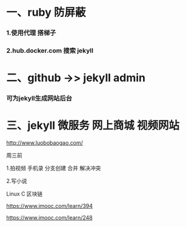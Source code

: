 # 一、ruby 防屏蔽

### 1.使用代理 搭梯子

### 2.hub.docker.com 搜索 jekyll 

# 二、github ->> jekyll admin

### 可为jekyll生成网站后台

# 三、jekyll 微服务 网上商城 视频网站

http://www.luobobaogao.com/





周三前

1.拍视频 手机录           分支创建 合并 解决冲突 

2.写小说



Linux C 区块链

https://www.imooc.com/learn/394

https://www.imooc.com/learn/248





